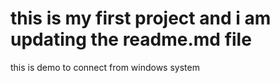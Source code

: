 # this is my first project and i am updating the readme.md file
this is demo to connect from windows system 
